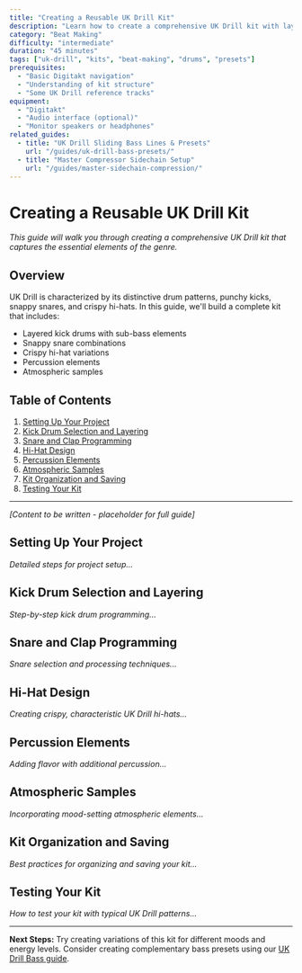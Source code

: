 ```yaml
---
title: "Creating a Reusable UK Drill Kit"
description: "Learn how to create a comprehensive UK Drill kit with layered drums, pitched kicks, and crispy hi-hats that you can reuse across projects."
category: "Beat Making"
difficulty: "intermediate"
duration: "45 minutes"
tags: ["uk-drill", "kits", "beat-making", "drums", "presets"]
prerequisites:
  - "Basic Digitakt navigation"
  - "Understanding of kit structure"
  - "Some UK Drill reference tracks"
equipment:
  - "Digitakt"
  - "Audio interface (optional)"
  - "Monitor speakers or headphones"
related_guides:
  - title: "UK Drill Sliding Bass Lines & Presets"
    url: "/guides/uk-drill-bass-presets/"
  - title: "Master Compressor Sidechain Setup"
    url: "/guides/master-sidechain-compression/"
---
```


# Creating a Reusable UK Drill Kit

*This guide will walk you through creating a comprehensive UK Drill kit that captures the essential elements of the genre.*

## Overview

UK Drill is characterized by its distinctive drum patterns, punchy kicks, snappy snares, and crispy hi-hats. In this guide, we'll build a complete kit that includes:

- Layered kick drums with sub-bass elements
- Snappy snare combinations
- Crispy hi-hat variations
- Percussion elements
- Atmospheric samples

## Table of Contents

1. [Setting Up Your Project](#setting-up-your-project)
2. [Kick Drum Selection and Layering](#kick-drum-selection-and-layering)
3. [Snare and Clap Programming](#snare-and-clap-programming)
4. [Hi-Hat Design](#hi-hat-design)
5. [Percussion Elements](#percussion-elements)
6. [Atmospheric Samples](#atmospheric-samples)
7. [Kit Organization and Saving](#kit-organization-and-saving)
8. [Testing Your Kit](#testing-your-kit)

---

*[Content to be written - placeholder for full guide]*

## Setting Up Your Project

*Detailed steps for project setup...*

## Kick Drum Selection and Layering

*Step-by-step kick drum programming...*

## Snare and Clap Programming

*Snare selection and processing techniques...*

## Hi-Hat Design

*Creating crispy, characteristic UK Drill hi-hats...*

## Percussion Elements

*Adding flavor with additional percussion...*

## Atmospheric Samples

*Incorporating mood-setting atmospheric elements...*

## Kit Organization and Saving

*Best practices for organizing and saving your kit...*

## Testing Your Kit

*How to test your kit with typical UK Drill patterns...*

---

**Next Steps:** Try creating variations of this kit for different moods and energy levels. Consider creating complementary bass presets using our [UK Drill Bass guide](/guides/uk-drill-bass-presets/).
